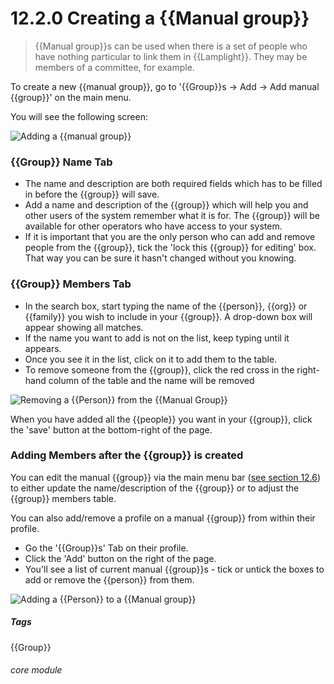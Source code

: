 # 12.2.0  <i class="fa fa-users"></i> Creating a {{Manual group}}

> {{Manual group}}s can be used when there is a set of people who have nothing particular to link them in {{Lamplight}}. They may be members of a committee, for example.



To create a new {{manual group}}, go to '{{Group}}s -> Add -> Add manual {{group}}' on the main menu.

You will see the following screen:

![Adding a {{manual group}}](11.2.0a.png)

### {{Group}} Name Tab

- The name and description are both required fields which has to be filled in before the {{group}} will save.
- Add a name and description of the {{group}} which will help you and other users of the system remember what it is for. The {{group}} will be available for other operators who have access to your system.
- If it is important that you are the only person who can add and remove people from the {{group}}, tick the 'lock this {{group}} for editing' box. That way you can be sure it hasn't changed without you knowing.

### {{Group}} Members Tab

- In the search box, start typing the name of the {{person}}, {{org}} or {{family}} you wish to include in your {{group}}. A drop-down box will appear showing all matches. 
- If the name you want to add is not on the list, keep typing until it appears. 
- Once you see it in the list, click on it to add them to the table.
- To remove someone from the {{group}}, click the red cross in the right-hand column of the table and the name will be removed

![Removing a {{Person}} from the {{Manual Group}}](11.2.0d.png)

When you have added all the {{people}} you want in your {{group}}, click the 'save' button at the bottom-right of the page.

### Adding Members after the {{group}} is created

You can edit the manual {{group}} via the main menu bar ([see section 12.6](/help/index/p/12.6)) to either update the name/description of the {{group}} or to adjust the {{group}} members table.

You can also add/remove a profile on a manual {{group}} from within their profile. 
- Go the '{{Group}}s' Tab on their profile.
- Click the 'Add' button on the right of the page.
- You'll see a list of current manual {{group}}s - tick or untick the boxes to add or remove the {{person}} from them.

![Adding a {{Person}} to a {{Manual group}}](11.2.0c.png)


##### Tags
{{Group}}

###### core module

